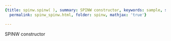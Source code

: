 ```yaml
---
{title: spinw.spinw( ), summary: SPINW constructor, keywords: sample, sidebar: sw_sidebar,
  permalink: spinw_spinw.html, folder: spinw, mathjax: 'true'}

---
```

SPINW constructor
 
